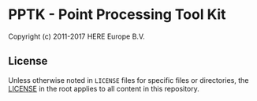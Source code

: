 # PPTK - Point Processing Tool Kit

Copyright (c) 2011-2017 HERE Europe B.V.

## License

Unless otherwise noted in `LICENSE` files for specific files or directories, the [LICENSE](LICENSE) in the root applies to all content in this repository.